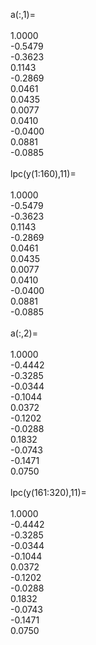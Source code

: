 a(:,1)=<br>
<br>
    1.0000<br>
   -0.5479<br>
   -0.3623<br>
    0.1143<br>
   -0.2869<br>
    0.0461<br>
    0.0435<br>
    0.0077<br>
    0.0410<br>
   -0.0400<br>
    0.0881<br>
   -0.0885<br>
<br>
lpc(y(1:160),11)=<br>
<br>
    1.0000<br>
   -0.5479<br>
   -0.3623<br>
    0.1143<br>
   -0.2869<br>
    0.0461<br>
    0.0435<br>
    0.0077<br>
    0.0410<br>
   -0.0400<br>
    0.0881<br>
   -0.0885<br>
<br>
a(:,2)=<br>
<br>
    1.0000<br>
   -0.4442<br>
   -0.3285<br>
   -0.0344<br>
   -0.1044<br>
    0.0372<br>
   -0.1202<br>
   -0.0288<br>
    0.1832<br>
   -0.0743<br>
   -0.1471<br>
    0.0750<br>
<br>
lpc(y(161:320),11)=<br>
<br>
    1.0000<br>
   -0.4442<br>
   -0.3285<br>
   -0.0344<br>
   -0.1044<br>
    0.0372<br>
   -0.1202<br>
   -0.0288<br>
    0.1832<br>
   -0.0743<br>
   -0.1471<br>
    0.0750<br>

